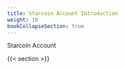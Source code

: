 ```yaml
---
title: Starcoin Account Introduction
weight: 10
bookCollapseSection: true
---
```


Starcoin Account

<!--more-->

{{< section >}}


